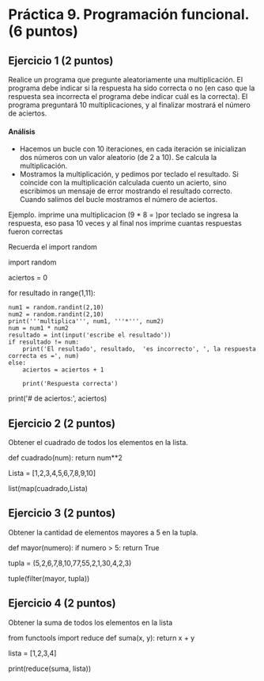 # Práctica 9. Programación funcional. (6 puntos)
## Ejercicio 1 (2 puntos)
Realice un programa que pregunte aleatoriamente una multiplicación. El programa
debe indicar si la respuesta ha sido correcta o no (en caso que la respuesta sea
incorrecta el programa debe indicar cuál es la correcta). El programa preguntará
10 multiplicaciones, y al finalizar mostrará el número de aciertos.

#### Análisis
* Hacemos un bucle con 10 iteraciones, en cada iteración se inicializan dos
números con un valor aleatorio (de 2 a 10). Se calcula la multiplicación.
* Mostramos la multiplicación, y pedimos por teclado el resultado. Si
coincide con la multiplicación calculada cuento un acierto, sino escribimos un
mensaje de error mostrando el resultado correcto. Cuando salimos del bucle
mostramos el número de aciertos.

Ejemplo. imprime una multiplicacion (9 * 8 =  )por teclado se ingresa la respuesta, eso pasa 10 veces y al final nos imprime cuantas respuestas fueron correctas

Recuerda el import random


import random


aciertos = 0


for resultado in range(1,11):

    
    num1 = random.randint(2,10)
    num2 = random.randint(2,10)
    print('''multiplica''', num1, '''*''', num2)
    num = num1 * num2
    resultado = int(input('escribe el resultado'))
    if resultado != num:
        print('El resultado', resultado,  'es incorrecto', ', la respuesta correcta es =', num)
    else:
        aciertos = aciertos + 1
        
        print('Respuesta correcta')

print('# de aciertos:', aciertos)


## Ejercicio 2 (2 puntos)
Obtener el cuadrado de todos los elementos en la lista.




  def cuadrado(num):
    return num**2

Lista = [1,2,3,4,5,6,7,8,9,10]

list(map(cuadrado,Lista)


## Ejercicio 3 (2 puntos)
Obtener la cantidad de elementos mayores a 5 en la tupla.




def mayor(numero):
    if numero > 5:
        return True

tupla = (5,2,6,7,8,10,77,55,2,1,30,4,2,3)

tuple(filter(mayor, tupla))


## Ejercicio 4 (2 puntos)
Obtener la suma de todos los elementos en la lista



from functools import reduce
def suma(x, y):
      return x + y


lista = [1,2,3,4]

print(reduce(suma, lista))
